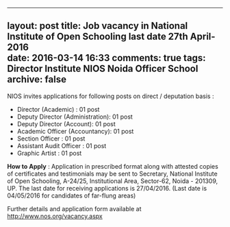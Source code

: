 ---
layout: post
title: Job vacancy in  National Institute of Open Schooling last date 27th April-2016   
date: 2016-03-14 16:33
comments: true
tags:  Director Institute NIOS Noida Officer School 
archive: false
-
NIOS invites applications for following posts on direct / deputation basis :

- Director (Academic) : 01 post
- Deputy Director (Administration): 01 post
- Deputy Director (Account): 01 post
- Academic Officer (Accountancy): 01 post
- Section Officer : 01 post
- Assistant Audit Officer : 01 post
- Graphic Artist : 01 post   

**How to Apply** : Application in prescribed format along with attested copies of certificates and testimonials may be sent to Secretary, National Institute of Open Schooling, A-24/25, Institutional Area, Sector-62, Noida - 201309, UP. The last date for receiving applications is 27/04/2016. (Last date is 04/05/2016 for candidates of far-flung areas)

Further details and application form available at <http://www.nos.org/vacancy.aspx>
